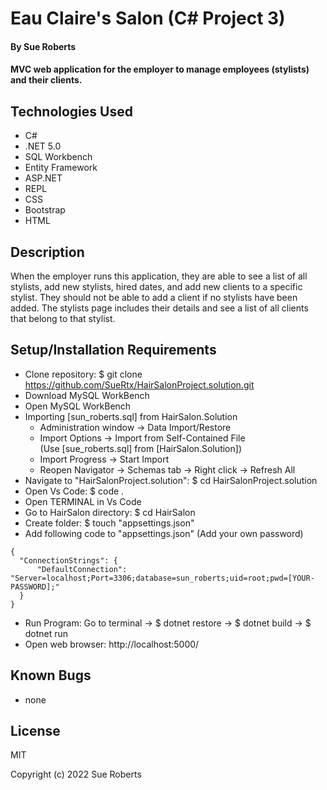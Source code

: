 # Eau Claire's Salon (C# Project 3)

#### By Sue Roberts

####  MVC web application for the employer to manage employees (stylists) and their clients.

## Technologies Used

* C#
* .NET 5.0
* SQL Workbench
* Entity Framework
* ASP.NET
* REPL
* CSS
* Bootstrap
* HTML

## Description

When the employer runs this application, they are able to see a list of all stylists, add new stylists, hired dates, and add new clients to a specific stylist. They should not be able to add a client if no stylists have been added. The stylists page  includes their details and see a list of all clients that belong to that stylist. 

## Setup/Installation Requirements

* Clone repository: $ git clone https://github.com/SueRtx/HairSalonProject.solution.git  
* Download MySQL WorkBench  
* Open MySQL WorkBench  
* Importing [sun_roberts.sql] from HairSalon.Solution     
  - Administration window → Data Import/Restore     
  - Import Options → Import from Self-Contained File    
    (Use [sue_roberts.sql] from [HairSalon.Solution])  
  - Import Progress → Start Import    
  - Reopen Navigator → Schemas tab → Right click → Refresh All   
* Navigate to "HairSalonProject.solution": $ cd HairSalonProject.solution   
* Open Vs Code: $ code .   
* Open TERMINAL in Vs Code
* Go to HairSalon directory: $ cd HairSalon
* Create folder: $ touch "appsettings.json"
* Add following code to "appsettings.json" (Add your own password)
```
{
  "ConnectionStrings": {
      "DefaultConnection": "Server=localhost;Port=3306;database=sun_roberts;uid=root;pwd=[YOUR-PASSWORD];"
  }
}

```  
* Run Program: Go to terminal  → $ dotnet restore → $ dotnet build → $ dotnet run  
* Open web browser: http://localhost:5000/  

## Known Bugs

* none

## License

MIT

Copyright (c) 2022 Sue Roberts
